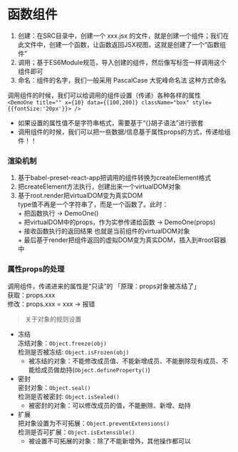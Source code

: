 # 函数组件  

1. 创建：在SRC目录中，创建一个 xxx.jsx 的文件，就是创建一个组件；我们在此文件中，创建一个函数，让函数返回JSX视图，这就是创建了一个“函数组件”  
2. 调用；基于ES6Module规范，导入创建的组件，然后像写标签一样调用这个组件即可  
3. 命名：组件的名字，我们一般采用 PascalCase 大驼峰命名法  这种方式命名  

调用组件的时候，我们可以给调用的组件设置（传递）各种各样的属性  
`<DemoOne title="" x={10} data={[100,200]} className="box" style={{fontSize:'20px'}}> />`  
+ 如果设置的属性值不是字符串格式，需要基于“{}胡子语法”进行嵌套 
+ 调用组件的时候，我们可以把一些数据/信息基于属性props的方式，传递给组件！！   



### 渲染机制      

  1. 基于babel-preset-react-app把调用的组件转换为createElement格式  
  2. 把createElement方法执行，创建出来一个virtualDOM对象  
  3. 基于root.render把virtualDOM变为真实DOM   
    type值不再是一个字符串了，而是一个函数了。此时：  
    + 把函数执行 -> DemoOne()  
    + 把virtualDOM中的props，作为实参传递给函数  -> DemoOne(props)  
    + 接收函数执行的返回结果 也就是当前组件的virtualDOM对象  
    + 最后基于render把组件返回的虚拟DOM变为真实DOM，插入到#root容器中  

### 属性props的处理  

  调用组件，传递进来的属性是“只读”的 「原理：props对象被冻结了」  
    获取：props.xxx  
    修改：props.xxx = xxx  -> 报错   

> 关于对象的规则设置  

  - 冻结  
    冻结对象：`Object.freeze(obj)`  
    检测是否被冻结: `Object.isFrozen(obj)`  
    - 被冻结的对象：不能修改成员值、不能新增成员、不能删除现有成员、不能给成员做劫持(`Object.defineProperty()`)  
  - 密封  
    密封对象：`Object.seal()`  
    检测是否被密封: `Object.isSealed()`  
    - 被密封的对象：可以修改成员的值，不能删除、新增、劫持
  - 扩展  
    把对象设置为不可拓展：`Object.preventExtensions()`  
    检测是否可扩展：`Object.isExtensible()`  
    - 被设置不可拓展的对象：除了不能新增外，其他操作都可以  